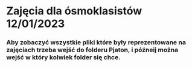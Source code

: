 <h1>Zajęcia dla ósmoklasistów 12/01/2023</h1>
<h3>Aby zobaczyć wszystkie pliki które były reprezentowane na zajęciach trzeba wejść do folderu Pjaton, i późneij można wejść w który kolwiek folder się chce.</h3>

